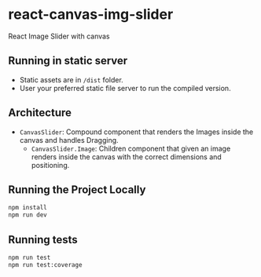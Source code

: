 # react-canvas-img-slider
React Image Slider with canvas

## Running in static server
- Static assets are in `/dist` folder.
- User your preferred static file server to run the compiled version.

## Architecture
- `CanvasSlider`: Compound component that renders the Images inside the canvas and handles Dragging.
    - `CanvasSlider.Image`: Children component that given an image renders inside the canvas with the correct dimensions and positioning.

## Running the Project Locally
```sh
npm install
npm run dev
```

## Running tests
```sh
npm run test
npm run test:coverage
```